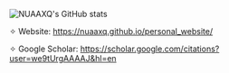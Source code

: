 <!--
### Hi there 👋
**NUAAXQ/NUAAXQ** is a ✨ _special_ ✨ repository because its `README.md` (this file) appears on your GitHub profile.

Here are some ideas to get you started:

- 🔭 I’m currently working on ...
- 🌱 I’m currently learning ...
- 👯 I’m looking to collaborate on ...
- 🤔 I’m looking for help with ...
- 💬 Ask me about ...
- 📫 How to reach me: ...
- 😄 Pronouns: ...
- ⚡ Fun fact: ...
-->

![NUAAXQ's GitHub stats](https://github-readme-stats.vercel.app/api?username=NUAAXQ&show_icons=true&count_private=true&hide=prs&theme=default_repocard)

✧ Website: https://nuaaxq.github.io/personal_website/

✧ Google Scholar: https://scholar.google.com/citations?user=we9tUrgAAAAJ&hl=en

